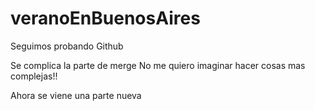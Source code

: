 # veranoEnBuenosAires
Seguimos probando Github

Se complica la parte de merge
No me quiero imaginar hacer cosas mas complejas!!

Ahora se viene una parte nueva
